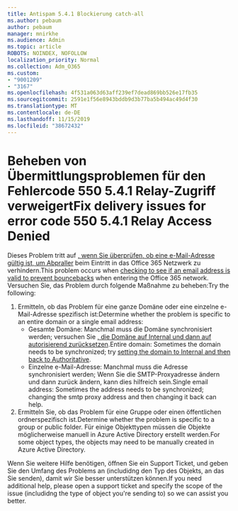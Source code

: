 ```yaml
---
title: Antispam 5.4.1 Blockierung catch-all
ms.author: pebaum
author: pebaum
manager: mnirkhe
ms.audience: Admin
ms.topic: article
ROBOTS: NOINDEX, NOFOLLOW
localization_priority: Normal
ms.collection: Adm_O365
ms.custom:
- "9001209"
- "3167"
ms.openlocfilehash: 4f531a063d63aff239ef7dead869bb526e17fb35
ms.sourcegitcommit: 2591e1f56e8943bddb9d3b77ba5b494ac49d4f30
ms.translationtype: MT
ms.contentlocale: de-DE
ms.lasthandoff: 11/15/2019
ms.locfileid: "38672432"
---
```

# <a name="fix-delivery-issues-for-error-code-550-541-relay-access-denied"></a><span data-ttu-id="c4ac4-102">Beheben von Übermittlungsproblemen für den Fehlercode 550 5.4.1 Relay-Zugriff verweigert</span><span class="sxs-lookup"><span data-stu-id="c4ac4-102">Fix delivery issues for error code 550 5.4.1 Relay Access Denied</span></span>

<span data-ttu-id="c4ac4-103">Dieses Problem tritt auf [, wenn Sie überprüfen, ob eine e-Mail-Adresse gültig ist, um Abpraller](https://docs.microsoft.com/exchange/mail-flow-best-practices/use-directory-based-edge-blocking) beim Eintritt in das Office 365 Netzwerk zu verhindern.</span><span class="sxs-lookup"><span data-stu-id="c4ac4-103">This problem occurs when [checking to see if an email address is valid to prevent bouncebacks](https://docs.microsoft.com/exchange/mail-flow-best-practices/use-directory-based-edge-blocking) when entering the Office 365 network.</span></span> <span data-ttu-id="c4ac4-104">Versuchen Sie, das Problem durch folgende Maßnahme zu beheben:</span><span class="sxs-lookup"><span data-stu-id="c4ac4-104">Try the following:</span></span>

1. <span data-ttu-id="c4ac4-105">Ermitteln, ob das Problem für eine ganze Domäne oder eine einzelne e-Mail-Adresse spezifisch ist:</span><span class="sxs-lookup"><span data-stu-id="c4ac4-105">Determine whether the problem is specific to an entire domain or a single email address:</span></span>
    - <span data-ttu-id="c4ac4-106">Gesamte Domäne: Manchmal muss die Domäne synchronisiert werden; versuchen Sie [, die Domäne auf Internal und dann auf autorisierend zurücksetzen](https://docs.microsoft.com/exchange/mail-flow-best-practices/manage-accepted-domains/manage-accepted-domains).</span><span class="sxs-lookup"><span data-stu-id="c4ac4-106">Entire domain: Sometimes the domain needs to be synchronized; try [setting the domain to Internal and then back to Authoritative](https://docs.microsoft.com/exchange/mail-flow-best-practices/manage-accepted-domains/manage-accepted-domains).</span></span>
    - <span data-ttu-id="c4ac4-107">Einzelne e-Mail-Adresse: Manchmal muss die Adresse synchronisiert werden; Wenn Sie die SMTP-Proxyadresse ändern und dann zurück ändern, kann dies hilfreich sein.</span><span class="sxs-lookup"><span data-stu-id="c4ac4-107">Single email address: Sometimes the address needs to be synchronized; changing the smtp proxy address and then changing it back can help.</span></span>
2. <span data-ttu-id="c4ac4-108">Ermitteln Sie, ob das Problem für eine Gruppe oder einen öffentlichen ordnerspezifisch ist.</span><span class="sxs-lookup"><span data-stu-id="c4ac4-108">Determine whether the problem is specific to a group or public folder.</span></span> <span data-ttu-id="c4ac4-109">Für einige Objekttypen müssen die Objekte möglicherweise manuell in Azure Active Directory erstellt werden.</span><span class="sxs-lookup"><span data-stu-id="c4ac4-109">For some object types, the objects may need to be manually created in Azure Active Directory.</span></span>

<span data-ttu-id="c4ac4-110">Wenn Sie weitere Hilfe benötigen, öffnen Sie ein Support Ticket, und geben Sie den Umfang des Problems an (includidng den Typ des Objekts, an das Sie senden), damit wir Sie besser unterstützen können.</span><span class="sxs-lookup"><span data-stu-id="c4ac4-110">If you need additional help, please open a support ticket and specify the scope of the issue (includidng the type of object you're sending to) so we can assist you better.</span></span>